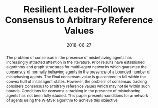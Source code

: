 ---
title: Resilient Leader-Follower Consensus to Arbitrary Reference Values
date: 2018-06-27
publication\_types: 1
publication: 2018 American Control Conference, Milwaukee, USA
abstract: "The problem of consensus in the presence of misbehaving agents has increasingly attracted attention in the literature. Prior results have established algorithms and graph structures for multi-agent networks which guarantee the consensus of normally behaving agents in the presence of a bounded number of misbehaving agents. The final consensus value is guaranteed to fall within the convex hull of initial agent states. However, the problem of consensus tracking considers consensus to arbitrary reference values which may not lie within such bounds. Conditions for consensus tracking in the presence of misbehaving agents has not been fully studied. This paper presents conditions for a network of agents using the W-MSR algorithm to achieve this objective."
url_pdf: https://ieeexplore.ieee.org/abstract/document/8431573
---